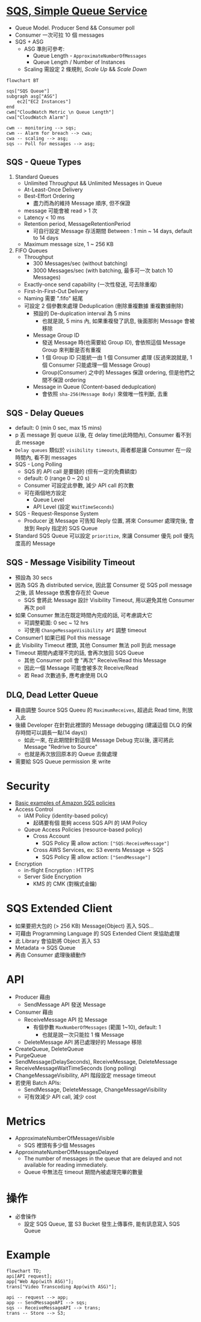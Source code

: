 
# [SQS, Simple Queue Service](https://docs.aws.amazon.com/AWSSimpleQueueService/latest/SQSDeveloperGuide/welcome.html)

- Queue Model. Producer Send && Consumer poll
- Consumer 一次可拉 10 個 messages
- SQS + ASG
    - ASG 準則可參考:
        - Queue Length - `ApproximateNumberOfMessages`
        - Queue Length / Number of Instances
    - Scaling 需設定 2 條規則, *Scale Up* && *Scale Down*

```mermaid
flowchart BT

sqs["SQS Queue"]
subgraph asg["ASG"]
    ec2["EC2 Instances"]
end
cwm["CloudWatch Metric \n Queue Length"]
cwa["CloudWatch Alarm"]

cwm -- monitoring --> sqs;
cwm -- Alarm for breach --> cwa;
cwa -- scaling --> asg;
sqs -- Poll for messages --> asg;
```


## SQS - Queue Types

1. Standard Queues
    - Unlimited Throughput && Unlimited Messages in Queue
    - At-Least-Once Delivery
    - Best-Effort Ordering
        - 盡力而為的維持 Message 順序, 但不保證
    - message 可能會被 read > 1 次
    - Latency < 10 ms
    - Retention period, MessageRetentionPeriod
        - 可自行設定 Message 存活期間 Between : 1 min ~ 14 days, default to 14 days
    - Maximum message size, 1 ~ 256 KB
2. FIFO Queues
    - Throughput
        - 300 Messages/sec (without batching)
        - 3000 Messages/sec (with batching, 最多可一次 batch 10 Messages)
    - Exactly-once send capability (一次性發送, 可去除重複)
    - First-In-First-Out Delivery
    - Naming 需要 ".fifo" 結尾
    - 可設定 2 個參數來處理 Deduplication (刪除重複數據 重複數據刪除)
        - 預設的 De-duplcation interval 為 5 mins
            - 也就是說, 5 mins 內, 如果重複發了訊息, 後面那則 Message 會被移除
        - Message Group ID
            - 發送 Message 時(也需要給 Group ID), 會依照這個 Message Group 來判斷是否有重複
            - 1 個 Group ID 只能統一由 1 個 Consumer 處理 (反過來說就是, 1 個 Consumer 只能處理一個 Message Group)
            - Group(Consumer) 之中的 Messages 保證 ordering, 但是他們之間不保證 ordering
        - Message in Queue (Content-based deduplcation)
            - 會依照 `sha-256(Message Body)` 來做唯一性判斷, 去重


## SQS - Delay Queues

- default: 0 (min 0 sec, max 15 mins)
- p 丟 message 到 queue 以後, 在 delay time(此時間內), Consumer 看不到此 message
- `Delay queues` 類似於 `visibility timeouts`, 兩者都是讓 Consumer 在一段時間內, 看不到 messages
- SQS - Long Polling
    - SQS 的 API call 是要錢的 (但有一定的免費額度)
    - default: 0 (range 0 ~ 20 s)
    - Consumer 可設定此參數, 減少 API call 的次數
    - 可在兩個地方設定
        - Queue Level
        - API Level (設定 `WaitTimeSeconds`)
- SQS - Request-Response System
    - Producer 送 Message 可告知 Reply 位置, 將來 Consumer 處理完後, 會放到 Reply 指定的 SQS Queue
- Standard SQS Queue 可以設定 `prioritize`, 來讓 Consumer 優先 poll 優先度高的 Message


## SQS - Message Visibility Timeout

- 預設為 30 secs
- 因為 SQS 為 distributed service, 因此當 Consumer 從 SQS poll message 之後, 該 Message 依舊會存在於 Queue
    - SQS 會將此 Message 設計 Visibility Timeout, 用以避免其他 Consumer 再次 poll
- 如果 Consumer 無法在既定時間內完成的話, 可考慮調大它
    - 可調整範圍: 0 sec ~ 12 hrs
    - 可使用 `ChangeMessageVisibility API` 調整 timeout
- Consumer1 如果已經 Poll this message
- 此 Visibility Timeout 裡頭, 其他 Consumer 無法 poll 到此 message
- Timeout 期間內處理不完的話, 會再次放回 SQS Queue
    - 其他 Consumer poll 會 "再次" Receive/Read this Message
    - 因此一個 Message 可能會被多次 Receive/Read
    - 若 Read 次數過多, 應考慮使用 DLQ


## DLQ, Dead Letter Queue

- 藉由調整 Source SQS Queeu 的 `MaximumReceives`, 超過此 Read time, 則放入此
- 後續 Developer 在針對此裡頭的 Message debugging (建議這個 DLQ 的保存時間可以調長一點(14 days))
    - 如此一來, 在此期間針對這個 Message Debug 完以後, 還可將此 Message "Redrive to Source"
    - 也就是再次放回原本的 Queue 去做處理
- 需要給 SQS Queue permission 來 write


# Security

- [Basic examples of Amazon SQS policies](https://docs.aws.amazon.com/AWSSimpleQueueService/latest/SQSDeveloperGuide/sqs-basic-examples-of-sqs-policies.html)
- Access Control
    - IAM Policy (identity-based policy)
        - 起碼要有個 能夠 access SQS API 的 IAM Policy
    - Queue Access Policies (resource-based policy)
        - Cross Account
            - SQS Policy 需 allow action: `["SQS:ReceiveMessage"]`
        - Cross AWS Services, ex: S3 events Message -> SQS
            - SQS Policy 需 allow action: `["SendMessage"]`
- Encryption
    - in-flight Encryption   : HTTPS
    - Server Side Encryption
        - KMS 的 CMK (對稱式金鑰)


# SQS Extended Client

- 如果要把大包的 (> 256 KB) Message(Object) 丟入 SQS...
- 可藉由 Programming Language 的 SQS Extended Client 來協助處理
- 此 Library 會協助將 Object 丟入 S3
- Metadata -> SQS Queue
- 再由 Consumer 處理後續動作


# API

- Producer 藉由 
    - SendMessage API 發送 Message
- Consumer 藉由 
    - ReceiveMessage API 拉 Message
        - 有個參數 `MaxNumberOfMessages` (範圍 1~10), default: 1
            - 也就是說一次只能拉 1 條 Message
    - DeleteMessage API 將已處理好的 Message 移除
- CreateQueue, DeleteQueue
- PurgeQueue
- SendMessage(DelaySeconds), ReceiveMessage, DeleteMessage
- ReceiveMessageWaitTimeSeconds (long polling)
- ChangeMessageVisibility, API 階段設定 message timeout
- 若使用 Batch APIs:
    - SendMessage, DeleteMessage, ChangeMessageVisibility
    - 可有效減少 API call, 減少 cost


# Metrics

- ApproximateNumberOfMessagesVisible
    - SQS 裡頭有多少個 Messages
- ApproximateNumberOfMessagesDelayed
    - The number of messages in the queue that are delayed and not available for reading immediately.
    - Queue 中無法在 timeout 期間內被處理完畢的數量

# 操作

- 必會操作
    - 設定 SQS Queue, 當 S3 Bucket 發生上傳事件, 能有訊息寫入 SQS Queue


# Example

```mermaid
flowchart TD;
api[API request];
app["Web App(with ASG)"];
trans["Video Transcoding App(with ASG)"];

api -- request --> app;
app -- SendMessageAPI --> sqs;
sqs -- ReceiveMessageAPI --> trans;
trans -- Store --> S3;
```

